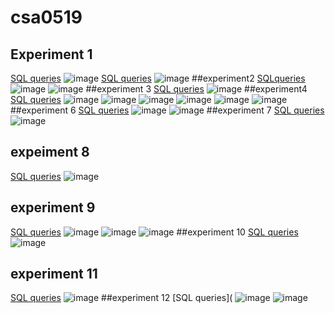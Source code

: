 # csa0519
## Experiment 1
[SQL queries](https://github.com/vamsi050802/csa0519/blob/main/Expr1)
![image](https://user-images.githubusercontent.com/113341779/191198225-ea2a13eb-d76b-4de4-baee-40765e5ba0e7.png)
[SQL queries](https://github.com/vamsi050802/csa0519/blob/main/exp%201)
![image](https://user-images.githubusercontent.com/113341779/191203152-d01a0809-a18c-45ad-8373-452a120fa67e.png)
##experiment2
[SQLqueries](https://github.com/vamsi050802/csa0519/blob/main/exp%202)
![image](https://user-images.githubusercontent.com/113341779/191312301-2faf6b0e-4cba-4c92-8cb4-c339a308b3aa.png)
![image](https://user-images.githubusercontent.com/113341779/191312584-950e7a6b-77b3-4bda-bc2a-3825cb064f06.png)
##experiment 3
[SQL queries](https://github.com/vamsi050802/csa0519/blob/main/exp3)
![image](https://user-images.githubusercontent.com/113341779/191308557-8d3a82af-c69b-40ab-bc72-ec05def75a46.png)
##experiment4
[SQL queries](https://github.com/vamsi050802/csa0519/blob/main/exp4)
![image](https://user-images.githubusercontent.com/113341779/191309554-36cb73fe-8dfe-45e5-a597-e981164ae5c8.png)
![image](https://user-images.githubusercontent.com/113341779/191310460-3aafeabe-6949-4616-bb9d-586fddd71955.png)
![image](https://user-images.githubusercontent.com/113341779/191310519-6d48c272-0860-465f-b4a9-43ce60c48af8.png)
![image](https://user-images.githubusercontent.com/113341779/191310590-cdbc9e23-95b6-4a83-a8e6-8b09fe87312b.png)
![image](https://user-images.githubusercontent.com/113341779/191310681-ffdf7735-995e-4514-a991-dc1062085428.png)
![image](https://user-images.githubusercontent.com/113341779/191310726-4361acad-af4d-4436-a931-23139a6e6a1c.png)
##experiment 6
[SQL queries](https://github.com/vamsi050802/csa0519/blob/main/exp6)
![image](https://user-images.githubusercontent.com/113341779/191310794-77434f47-ec15-4f4c-a7e5-f56cc9dbec98.png)
![image](https://user-images.githubusercontent.com/113341779/191310884-a907fa20-9d22-4707-8a91-38793c2264ce.png)
##experiment 7
[SQL queries](https://github.com/vamsi050802/csa0519/blob/main/exp7)
![image](https://user-images.githubusercontent.com/113341779/191311734-d0d5e9b4-dc68-41a1-bde5-364e59a64189.png)
## expeiment 8
[SQL queries](https://github.com/vamsi050802/csa0519/blob/main/exp8)
![image](https://user-images.githubusercontent.com/113341779/191540503-b335289d-773a-43ed-8b7e-78cb43130f5a.png)
## experiment 9
[SQL queries](https://github.com/vamsi050802/csa0519/blob/main/exp9)
![image](https://user-images.githubusercontent.com/113341779/191541040-7244327f-d50f-4118-83c2-d14563c43788.png)
![image](https://user-images.githubusercontent.com/113341779/191541076-dd69ba5a-f63a-46ac-b6f6-7841abda032c.png)
![image](https://user-images.githubusercontent.com/113341779/191541114-5d93264d-47c6-44f1-a3d9-ad617414c912.png)
##experiment 10
[SQL queries](https://github.com/vamsi050802/csa0519/blob/main/exp10)
![image](https://user-images.githubusercontent.com/113341779/191541326-f1cf4551-dc54-4aec-99bf-06e00259f84a.png)
## experiment 11
[SQL queries](https://github.com/vamsi050802/csa0519/blob/main/exp11)
![image](https://user-images.githubusercontent.com/113341779/191539327-1e478076-117d-48c0-adf6-34bc962771fc.png)
##experiment 12
[SQL queries](
![image](https://user-images.githubusercontent.com/113341779/191542045-3151c185-c963-43de-903b-de5f8a1571e7.png)
![image](https://user-images.githubusercontent.com/113341779/191542100-1b79b879-877d-4b6f-ac58-76b04fecf08a.png)

